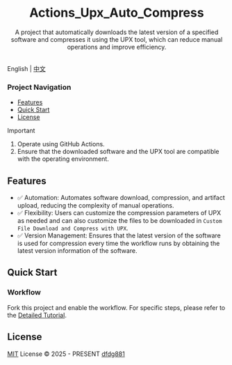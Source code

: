 <div align="center">
  <h1 align="center">Actions_Upx_Auto_Compress</h1>
</div>

<div align="center">A project that automatically downloads the latest version of a specified software and compresses it using the UPX tool, which can reduce manual operations and improve efficiency.</div>
<br>
<p align="center">
  <!-- Some status icons of the project, such as version and download volume, can be added here. Since there is no specific information, they are not added for the time being. -->
</p>

English | [中文](./README.md)

### Project Navigation
- [Features](#features)
- [Quick Start](#quick-start)
- [License](#license)

> [!IMPORTANT]
> 1. Operate using GitHub Actions.
> 2. Ensure that the downloaded software and the UPX tool are compatible with the operating environment.

## Features

- ✅ Automation: Automates software download, compression, and artifact upload, reducing the complexity of manual operations.
- ✅ Flexibility: Users can customize the compression parameters of UPX as needed and can also customize the files to be downloaded in `Custom File Download and Compress with UPX`.
- ✅ Version Management: Ensures that the latest version of the software is used for compression every time the workflow runs by obtaining the latest version information of the software.


## Quick Start

### Workflow
Fork this project and enable the workflow. For specific steps, please refer to the [Detailed Tutorial](./docs/workflow_en.md).


## License

[MIT](./LICENSE) License &copy; 2025 - PRESENT [dfdg881](https://github.com/dfdg881)